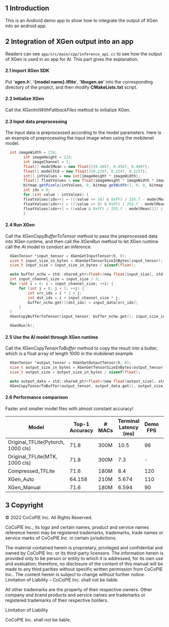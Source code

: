 ## 1 Introduction

This is an Android demo app to show how to integrate the output of XGen into an android app.

## 2 Integration of XGen output into an app

Readers can see `app/src/main/cpp/inference_api.cc` to see how the output of XGen is used in an app for AI. This part gives the explanation.

#### 2.1 Import XGen SDK

Put '**xgen.h**', '**{model name}.tflite**', '**libxgen.so**' into the corresponding directory of the project, and then modify **CMakeLists.txt** script.

#### 2.2 Initialize XGen

Call the _XGenInitWithFallbackFiles_ method to initialize XGen.

#### 2.3 Input data preprocessing

The input data is preprocessed according to the model parameters. Here is an example of preprocessing the input image when using the mobilenet model.

```java
  int imageWidth = 224;
        int imageHeight = 224;
        int imageChannel = 3;
        float[] modelMean = new float[]{0.485f, 0.456f, 0.406f};
        float[] modelStd = new float[]{0.229f, 0.224f, 0.225f};
        int[] intValues = new int[imageHeight * imageWidth];
        float[] floatValues = new float[imageHeight * imageWidth * imageChannel];
        bitmap.getPixels(intValues, 0, bitmap.getWidth(), 0, 0, bitmap.getWidth(), bitmap.getHeight());
        int idx = 0;
        for (int value : intValues) {
        floatValues[idx++] = (((value >> 16) & 0xFF) / 255.f - modelMean[0]) / modelStd[0];
        floatValues[idx++] = (((value >> 8) & 0xFF) / 255.f - modelMean[1]) / modelStd[1];
        floatValues[idx++] = ((value & 0xFF) / 255.f - modelMean[2]) / modelStd[2];
        }
```

#### 2.4 Run XGen

Call the _XGenCopyBufferToTensor_ method to pass the preprocessed data into XGen runtime, and then call the _XGenRun_ method to let XGen runtime call the AI model to conduct an inference.

```c
  XGenTensor *input_tensor = XGenGetInputTensor(h, 0);
  size_t input_size_in_bytes = XGenGetTensorSizeInBytes(input_tensor);
  size_t input_size = input_size_in_bytes / sizeof(float);

  auto buffer_nchw = std::shared_ptr<float>(new float[input_size], std::default_delete<float[]>());
  int input_channel_size = input_size / 3;
  for (int i = 0; i < input_channel_size; ++i) {
      for (int j = 0; j < 3; ++j) {
          int src_idx = i * 3 + j;
          int dst_idx = i + input_channel_size * j;
          buffer_nchw.get()[dst_idx] = input_data[src_idx];
      }
  }
  XGenCopyBufferToTensor(input_tensor, buffer_nchw.get(), input_size_in_bytes);

  XGenRun(h);
```

#### 2.5 Use the AI model through XGen runtime

Call the _XGenCopyTensorToBuffer_ method to copy the result into a butter, which is a float array of length 1000 in the mobilenet example

```c
  XGenTensor *output_tensor = XGenGetOutputTensor(h, 0);
  size_t output_size_in_bytes = XGenGetTensorSizeInBytes(output_tensor);
  size_t output_size = output_size_in_bytes / sizeof(float);

  auto output_data = std::shared_ptr<float>(new float[output_size], std::default_delete<float[]>());
  XGenCopyTensorToBuffer(output_tensor, output_data.get(), output_size_in_bytes);
```

#### 2.6 Performance comparison

Faster and smaller model files with almost constant accuracy!

| Model                              | Top-1 Accuracy | # MACs | Terminal Latency (ms) | Demo FPS | Size (MB) |
| ---------------------------------- | -------------- | ------ | --------------------- | -------- | --------- |
| Original_TFLite(Pytorch, 1000 cls) | 71.8           | 300M   | 10.5                  | 96       | 13.3      |
| Original_TFLite(MTK, 1000 cls)     | 71.8           | 300M   | 7.3                   | -        | -         |
| Compressed_TFLite                  | 71.6           | 180M   | 8.4                   | 120      | 19.1      |
| XGen_Auto                          | 64.158         | 210M   | 5.674                 | 110      | 7.5       |
| XGen_Manual                        | 71.6           | 180M   | 6.594                 | 90       | 9.5       |

## 3 Copyright

© 2022 CoCoPIE Inc. All Rights Reserved.

CoCoPIE Inc., its logo and certain names, product and service names reference herein may be registered trademarks, trademarks, trade names or service marks of CoCoPIE Inc. in certain jurisdictions.

The material contained herein is proprietary, privileged and confidential and owned by CoCoPIE Inc. or its third-party licensors. The information herein is provided only to be person or entity to which it is addressed, for its own use and evaluation; therefore, no disclosure of the content of this manual will be made to any third parities without specific written permission from CoCoPIE Inc.. The content herein is subject to change without further notice. Limitation of Liability – CoCoPIE Inc. shall not be liable.

All other trademarks are the property of their respective owners. Other company and brand products and service names are trademarks or registered trademarks of their respective holders.

Limitation of Liability

CoCoPIE Inc. shall not be liable.
